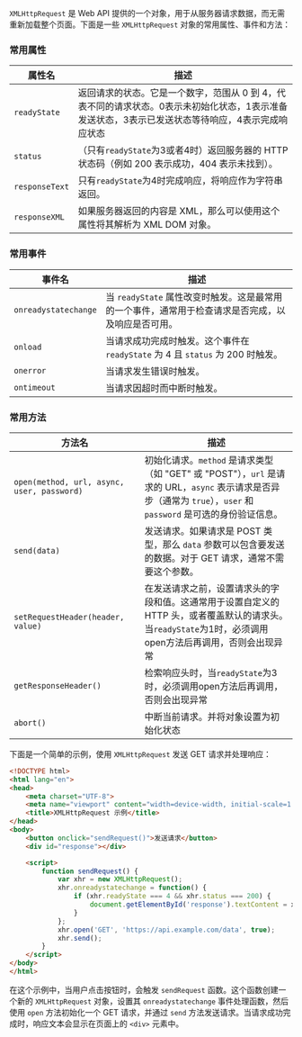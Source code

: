 `XMLHttpRequest` 是 Web API 提供的一个对象，用于从服务器请求数据，而无需重新加载整个页面。下面是一些 `XMLHttpRequest` 对象的常用属性、事件和方法：

### 常用属性

| 属性名 | 描述 |
| --- | --- |
| `readyState` | 返回请求的状态。它是一个数字，范围从 0 到 4，代表不同的请求状态。0表示未初始化状态，1表示准备发送状态，3表示已发送状态等待响应，4表示完成响应状态 |
| `status` | （只有`readyState`为3或者4时）返回服务器的 HTTP 状态码（例如 200 表示成功，404 表示未找到）。 |
| `responseText` | 只有`readyState`为4时完成响应，将响应作为字符串返回。 |
| `responseXML` | 如果服务器返回的内容是 XML，那么可以使用这个属性将其解析为 XML DOM 对象。 |

### 常用事件

| 事件名 | 描述 |
| --- | --- |
| `onreadystatechange` | 当 `readyState` 属性改变时触发。这是最常用的一个事件，通常用于检查请求是否完成，以及响应是否可用。 |
| `onload` | 当请求成功完成时触发。这个事件在 `readyState` 为 4 且 `status` 为 200 时触发。 |
| `onerror` | 当请求发生错误时触发。 |
| `ontimeout` | 当请求因超时而中断时触发。 |

### 常用方法

| 方法名 | 描述 |
| --- | --- |
| `open(method, url, async, user, password)` | 初始化请求。`method` 是请求类型（如 "GET" 或 "POST"），`url` 是请求的 URL，`async` 表示请求是否异步（通常为 `true`），`user` 和 `password` 是可选的身份验证信息。 |
| `send(data)` | 发送请求。如果请求是 POST 类型，那么 `data` 参数可以包含要发送的数据。对于 GET 请求，通常不需要这个参数。 |
| `setRequestHeader(header, value)` | 在发送请求之前，设置请求头的字段和值。这通常用于设置自定义的 HTTP 头，或者覆盖默认的请求头。当`readyState`为1时，必须调用open方法后再调用，否则会出现异常 |
| `getResponseHeader()` | 检索响应头时，当`readyState`为3时，必须调用open方法后再调用，否则会出现异常 |
| `abort()` | 中断当前请求。并将对象设置为初始化状态 |

下面是一个简单的示例，使用 `XMLHttpRequest` 发送 GET 请求并处理响应：


```html
<!DOCTYPE html>
<html lang="en">
<head>
    <meta charset="UTF-8">
    <meta name="viewport" content="width=device-width, initial-scale=1.0">
    <title>XMLHttpRequest 示例</title>
</head>
<body>
    <button onclick="sendRequest()">发送请求</button>
    <div id="response"></div>

    <script>
        function sendRequest() {
            var xhr = new XMLHttpRequest();
            xhr.onreadystatechange = function() {
                if (xhr.readyState === 4 && xhr.status === 200) {
                    document.getElementById('response').textContent = xhr.responseText;
                }
            };
            xhr.open('GET', 'https://api.example.com/data', true);
            xhr.send();
        }
    </script>
</body>
</html>
```
在这个示例中，当用户点击按钮时，会触发 `sendRequest` 函数。这个函数创建一个新的 `XMLHttpRequest` 对象，设置其 `onreadystatechange` 事件处理函数，然后使用 `open` 方法初始化一个 GET 请求，并通过 `send` 方法发送请求。当请求成功完成时，响应文本会显示在页面上的 `<div>` 元素中。